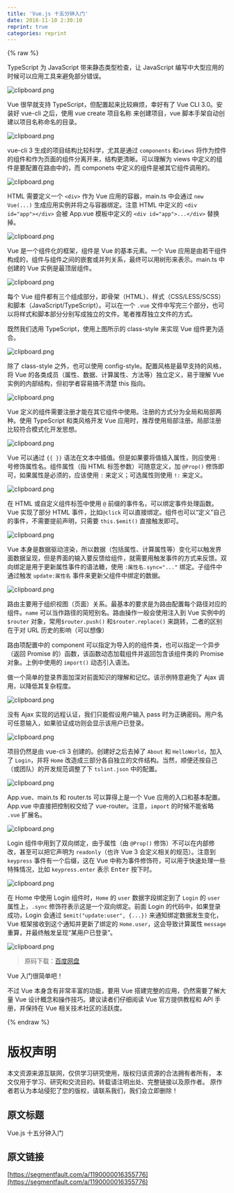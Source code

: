 ```yaml
---
title: 'Vue.js 十五分钟入门' 
date: 2018-11-10 2:30:10
reprint: true
categories: reprint
---
```


{% raw %}
<p>TypeScript &#x4E3A; JavaScript &#x5E26;&#x6765;&#x9759;&#x6001;&#x7C7B;&#x578B;&#x68C0;&#x67E5;&#xFF0C;&#x8BA9; JavaScript &#x7F16;&#x5199;&#x4E2D;&#x5927;&#x578B;&#x5E94;&#x7528;&#x7684;&#x65F6;&#x5019;&#x53EF;&#x4EE5;&#x5E94;&#x7528;&#x5DE5;&#x5177;&#x6765;&#x907F;&#x514D;&#x90E8;&#x5206;&#x9519;&#x8BEF;&#x3002;</p><p><span class="img-wrap"><img data-src="/img/bVbgTr1?w=1920&amp;h=1080" src="https://static.alili.tech/img/bVbgTr1?w=1920&amp;h=1080" alt="clipboard.png" title="clipboard.png" style="cursor:pointer;display:inline"></span></p><p>Vue &#x5F88;&#x65E9;&#x5C31;&#x652F;&#x6301; TypeScript&#xFF0C;&#x4F46;&#x914D;&#x7F6E;&#x8D77;&#x6765;&#x6BD4;&#x8F83;&#x9EBB;&#x70E6;&#xFF0C;&#x5E78;&#x597D;&#x6709;&#x4E86; Vue CLI 3.0&#x3002;&#x5B89;&#x88C5;&#x597D; vue-cli &#x4E4B;&#x540E;&#xFF0C;&#x4F7F;&#x7528; vue create &#x9879;&#x76EE;&#x540D;&#x79F0; &#x6765;&#x521B;&#x5EFA;&#x9879;&#x76EE;&#xFF0C;vue &#x811A;&#x672C;&#x624B;&#x67B6;&#x81EA;&#x52A8;&#x521B;&#x5EFA;&#x4EE5;&#x9879;&#x76EE;&#x540D;&#x79F0;&#x547D;&#x540D;&#x7684;&#x76EE;&#x5F55;&#x3002;</p><p><span class="img-wrap"><img data-src="/img/bVbgTr3?w=1920&amp;h=1080" src="https://static.alili.tech/img/bVbgTr3?w=1920&amp;h=1080" alt="clipboard.png" title="clipboard.png" style="cursor:pointer;display:inline"></span></p><p>vue-cli 3 &#x751F;&#x6210;&#x7684;&#x9879;&#x76EE;&#x7ED3;&#x6784;&#x6BD4;&#x8F83;&#x79D1;&#x5B66;&#xFF0C;&#x5C24;&#x5176;&#x662F;&#x901A;&#x8FC7; <code>components</code> &#x548C;<code>views</code> &#x5C06;&#x4F5C;&#x4E3A;&#x63A7;&#x4EF6;&#x7684;&#x7EC4;&#x4EF6;&#x548C;&#x4F5C;&#x4E3A;&#x9875;&#x9762;&#x7684;&#x7EC4;&#x4EF6;&#x5206;&#x79BB;&#x5F00;&#x6765;&#xFF0C;&#x7ED3;&#x6784;&#x66F4;&#x6E05;&#x6670;&#x3002;&#x53EF;&#x4EE5;&#x7406;&#x89E3;&#x4E3A; views &#x4E2D;&#x5B9A;&#x4E49;&#x7684;&#x7EC4;&#x4EF6;&#x662F;&#x8981;&#x914D;&#x7F6E;&#x5728;&#x8DEF;&#x7531;&#x4E2D;&#x7684;&#xFF0C;&#x800C; componets &#x4E2D;&#x5B9A;&#x4E49;&#x7684;&#x7EC4;&#x4EF6;&#x662F;&#x88AB;&#x5176;&#x5B83;&#x7EC4;&#x4EF6;&#x8C03;&#x7528;&#x7684;&#x3002;</p><p><span class="img-wrap"><img data-src="/img/bVbgTse?w=1920&amp;h=1080" src="https://static.alili.tech/img/bVbgTse?w=1920&amp;h=1080" alt="clipboard.png" title="clipboard.png" style="cursor:pointer"></span></p><p>HTML &#x9700;&#x8981;&#x5B9A;&#x4E49;&#x4E00;&#x4E2A; <code>&lt;div&gt;</code> &#x4F5C;&#x4E3A; Vue &#x5E94;&#x7528;&#x7684;&#x5BB9;&#x5668;&#xFF0C;main.ts &#x4E2D;&#x4F1A;&#x901A;&#x8FC7; <code>new Vue(...)</code> &#x751F;&#x6210;&#x5E94;&#x7528;&#x5B9E;&#x4F8B;&#x5E76;&#x5C06;&#x4E4B;&#x4E0E;&#x5BB9;&#x5668;&#x7ED1;&#x5B9A;&#x3002;&#x6CE8;&#x610F; HTML &#x4E2D;&#x5B9A;&#x4E49;&#x7684; <code>&lt;div id=&quot;app&quot;&gt;&lt;/div&gt;</code> &#x4F1A;&#x88AB; App.vue &#x6A21;&#x677F;&#x4E2D;&#x5B9A;&#x4E49;&#x7684; <code>&lt;div id=&quot;app&quot;&gt;...&lt;/div&gt;</code> &#x66FF;&#x6362;&#x6389;&#x3002;</p><p><span class="img-wrap"><img data-src="/img/bVbgTso?w=1920&amp;h=1080" src="https://static.alili.tech/img/bVbgTso?w=1920&amp;h=1080" alt="clipboard.png" title="clipboard.png" style="cursor:pointer;display:inline"></span></p><p>Vue &#x662F;&#x4E00;&#x4E2A;&#x7EC4;&#x4EF6;&#x5316;&#x7684;&#x6846;&#x67B6;&#xFF0C;&#x7EC4;&#x4EF6;&#x662F; Vue &#x7684;&#x57FA;&#x672C;&#x5143;&#x7D20;&#x3002;&#x4E00;&#x4E2A; Vue &#x5E94;&#x7528;&#x662F;&#x7531;&#x82E5;&#x5E72;&#x7EC4;&#x4EF6;&#x6784;&#x6210;&#x7684;&#xFF0C;&#x7EC4;&#x4EF6;&#x4E0E;&#x7EC4;&#x4EF6;&#x4E4B;&#x95F4;&#x7684;&#x5D4C;&#x5957;&#x6216;&#x5E76;&#x5217;&#x5173;&#x7CFB;&#xFF0C;&#x6700;&#x7EC8;&#x53EF;&#x4EE5;&#x7528;&#x6811;&#x5F62;&#x6765;&#x8868;&#x793A;&#x3002;main.ts &#x4E2D;&#x521B;&#x5EFA;&#x7684; Vue &#x5B9E;&#x4F8B;&#x662F;&#x6700;&#x9876;&#x5C42;&#x7EC4;&#x4EF6;&#x3002;</p><p><span class="img-wrap"><img data-src="/img/bVbgTsu?w=1920&amp;h=1080" src="https://static.alili.tech/img/bVbgTsu?w=1920&amp;h=1080" alt="clipboard.png" title="clipboard.png" style="cursor:pointer;display:inline"></span></p><p>&#x6BCF;&#x4E2A; Vue &#x7EC4;&#x4EF6;&#x90FD;&#x6709;&#x4E09;&#x4E2A;&#x7EC4;&#x6210;&#x90E8;&#x5206;&#xFF0C;&#x5373;&#x9AA8;&#x67B6;&#xFF08;HTML&#xFF09;&#x3001;&#x6837;&#x5F0F;&#xFF08;CSS/LESS/SCSS&#xFF09;&#x548C;&#x811A;&#x672C;&#xFF08;JavaScript/TypeScript&#xFF09;&#x3002;&#x53EF;&#x4EE5;&#x5728;&#x4E00;&#x4E2A; <code>.vue</code> &#x6587;&#x4EF6;&#x4E2D;&#x5199;&#x5B8C;&#x4E09;&#x4E2A;&#x90E8;&#x5206;&#xFF0C;&#x4E5F;&#x53EF;&#x4EE5;&#x5C06;&#x6837;&#x5F0F;&#x548C;&#x811A;&#x672C;&#x90E8;&#x5206;&#x5206;&#x522B;&#x5199;&#x6210;&#x72EC;&#x7ACB;&#x7684;&#x6587;&#x4EF6;&#x3002;&#x7B14;&#x8005;&#x63A8;&#x8350;&#x72EC;&#x7ACB;&#x6587;&#x4EF6;&#x7684;&#x65B9;&#x5F0F;&#x3002;</p><p>&#x65E2;&#x7136;&#x6211;&#x4EEC;&#x9009;&#x7528; TypeScript&#xFF0C;&#x4F7F;&#x7528;&#x4E0A;&#x56FE;&#x6240;&#x793A;&#x7684; class-style &#x6765;&#x5B9E;&#x73B0; Vue &#x7EC4;&#x4EF6;&#x66F4;&#x4E3A;&#x9002;&#x5408;&#x3002;</p><p><span class="img-wrap"><img data-src="/img/bVbgTsI?w=1920&amp;h=1080" src="https://static.alili.tech/img/bVbgTsI?w=1920&amp;h=1080" alt="clipboard.png" title="clipboard.png" style="cursor:pointer;display:inline"></span></p><p>&#x9664;&#x4E86; class-style &#x4E4B;&#x5916;&#xFF0C;&#x4E5F;&#x53EF;&#x4EE5;&#x4F7F;&#x7528; config-style&#x3002;&#x914D;&#x7F6E;&#x98CE;&#x683C;&#x662F;&#x6700;&#x65E9;&#x652F;&#x6301;&#x7684;&#x98CE;&#x683C;&#xFF0C;&#x5C06; Vue &#x7684;&#x5404;&#x7C7B;&#x6210;&#x5458;&#xFF08;&#x5C5E;&#x6027;&#x3001;&#x6570;&#x636E;&#x3001;&#x8BA1;&#x7B97;&#x5C5E;&#x6027;&#x3001;&#x65B9;&#x6CD5;&#x7B49;&#xFF09;&#x72EC;&#x7ACB;&#x5B9A;&#x4E49;&#xFF0C;&#x6613;&#x4E8E;&#x7406;&#x89E3; Vue &#x5B9E;&#x4F8B;&#x7684;&#x5185;&#x90E8;&#x7ED3;&#x6784;&#xFF0C;&#x4F46;&#x521D;&#x5B66;&#x8005;&#x5BB9;&#x6613;&#x641E;&#x4E0D;&#x6E05;&#x695A; this &#x6307;&#x5411;&#x3002;</p><p><span class="img-wrap"><img data-src="/img/bVbgTsO?w=1920&amp;h=1080" src="https://static.alili.tech/img/bVbgTsO?w=1920&amp;h=1080" alt="clipboard.png" title="clipboard.png" style="cursor:pointer;display:inline"></span></p><p>Vue &#x5B9A;&#x4E49;&#x7684;&#x7EC4;&#x4EF6;&#x9700;&#x8981;&#x6CE8;&#x518C;&#x624D;&#x80FD;&#x5728;&#x5176;&#x5B83;&#x7EC4;&#x4EF6;&#x4E2D;&#x4F7F;&#x7528;&#x3002;&#x6CE8;&#x518C;&#x7684;&#x65B9;&#x5F0F;&#x5206;&#x4E3A;&#x5168;&#x5C40;&#x548C;&#x5C40;&#x90E8;&#x4E24;&#x79CD;&#x3002;&#x4F7F;&#x7528; TypeScript &#x548C;&#x7C7B;&#x98CE;&#x683C;&#x5F00;&#x53D1; Vue &#x5E94;&#x7528;&#x65F6;&#xFF0C;&#x63A8;&#x8350;&#x4F7F;&#x7528;&#x5C40;&#x90E8;&#x6CE8;&#x518C;&#x3002;&#x5C40;&#x90E8;&#x6CE8;&#x518C;&#x6BD4;&#x8F83;&#x7B26;&#x5408;&#x6A21;&#x5F0F;&#x5316;&#x5F00;&#x53D1;&#x601D;&#x60F3;&#x3002;</p><p><span class="img-wrap"><img data-src="/img/bVbgTsP?w=1920&amp;h=1080" src="https://static.alili.tech/img/bVbgTsP?w=1920&amp;h=1080" alt="clipboard.png" title="clipboard.png" style="cursor:pointer"></span></p><p>Vue &#x53EF;&#x4EE5;&#x901A;&#x8FC7; <code>{{ }}</code> &#x8BED;&#x6CD5;&#x5728;&#x6587;&#x672C;&#x4E2D;&#x63D2;&#x503C;&#x3002;&#x4F46;&#x662F;&#x5982;&#x679C;&#x8981;&#x5C06;&#x503C;&#x63D2;&#x5165;&#x5C5E;&#x6027;&#xFF0C;&#x5219;&#x5E94;&#x4F7F;&#x7528; : &#x53F7;&#x4FEE;&#x9970;&#x5C5E;&#x6027;&#x540D;&#x3002;&#x7EC4;&#x4EF6;&#x5C5E;&#x6027;&#xFF08;&#x6307; HTML &#x6807;&#x7B7E;&#x53C2;&#x6570;&#xFF09;&#x53EF;&#x968F;&#x610F;&#x5B9A;&#x4E49;&#xFF0C;&#x52A0; <code>@Prop()</code> &#x4FEE;&#x9970;&#x5373;&#x53EF;&#xFF0C;&#x5982;&#x679C;&#x5C5E;&#x6027;&#x662F;&#x5FC5;&#x987B;&#x7684;&#xFF0C;&#x5E94;&#x8BE5;&#x4F7F;&#x7528; <code>:</code> &#x6765;&#x5B9A;&#x4E49;&#xFF1B;&#x53EF;&#x9009;&#x5C5E;&#x6027;&#x5219;&#x4F7F;&#x7528; <code>!:</code> &#x6765;&#x5B9A;&#x4E49;&#x3002;</p><p><span class="img-wrap"><img data-src="/img/bVbgTsT?w=1920&amp;h=1080" src="https://static.alili.tech/img/bVbgTsT?w=1920&amp;h=1080" alt="clipboard.png" title="clipboard.png" style="cursor:pointer"></span></p><p>&#x5728; HTML &#x6216;&#x81EA;&#x5B9A;&#x4E49;&#x7EC4;&#x4EF6;&#x6807;&#x7B7E;&#x4E2D;&#x4F7F;&#x7528; <code>@</code> &#x524D;&#x7F00;&#x7684;&#x4E8B;&#x4EF6;&#x540D;&#xFF0C;&#x53EF;&#x4EE5;&#x7ED1;&#x5B9A;&#x4E8B;&#x4EF6;&#x5904;&#x7406;&#x51FD;&#x6570;&#x3002;Vue &#x5B9E;&#x73B0;&#x4E86;&#x90E8;&#x5206; HTML &#x4E8B;&#x4EF6;&#xFF0C;&#x6BD4;&#x5982;<code>@click</code> &#x53EF;&#x4EE5;&#x76F4;&#x63A5;&#x7ED1;&#x5B9A;&#x3002;&#x7EC4;&#x4EF6;&#x4E5F;&#x53EF;&#x4EE5;&#x201C;&#x5B9A;&#x4E49;&#x201D;&#x81EA;&#x5DF1;&#x7684;&#x4E8B;&#x4EF6;&#xFF0C;&#x4E0D;&#x9700;&#x8981;&#x63D0;&#x524D;&#x58F0;&#x660E;&#xFF0C;&#x53EA;&#x9700;&#x8981; <code>this.$emit()</code> &#x76F4;&#x63A5;&#x89E6;&#x53D1;&#x5373;&#x53EF;&#x3002;</p><p><span class="img-wrap"><img data-src="/img/bVbgTsX?w=1920&amp;h=1080" src="https://static.alili.tech/img/bVbgTsX?w=1920&amp;h=1080" alt="clipboard.png" title="clipboard.png" style="cursor:pointer;display:inline"></span></p><p>Vue &#x672C;&#x8EAB;&#x662F;&#x6570;&#x636E;&#x9A71;&#x52A8;&#x6E32;&#x67D3;&#xFF0C;&#x6240;&#x4EE5;&#x6570;&#x636E;&#xFF08;&#x5305;&#x62EC;&#x5C5E;&#x6027;&#x3001;&#x8BA1;&#x7B97;&#x5C5E;&#x6027;&#x7B49;&#xFF09;&#x53D8;&#x5316;&#x53EF;&#x4EE5;&#x89E6;&#x53D1;&#x754C;&#x9762;&#x6570;&#x636E;&#x5448;&#x73B0;&#xFF0C;&#x4F46;&#x662F;&#x754C;&#x9762;&#x7684;&#x8F93;&#x5165;&#x8981;&#x53CD;&#x9988;&#x7ED9;&#x7EC4;&#x4EF6;&#xFF0C;&#x5C31;&#x9700;&#x8981;&#x7528;&#x89E6;&#x53D1;&#x4E8B;&#x4EF6;&#x7684;&#x65B9;&#x5F0F;&#x6765;&#x53CD;&#x9988;&#x3002;&#x53CC;&#x5411;&#x7ED1;&#x5B9A;&#x662F;&#x7528;&#x4E8E;&#x66F4;&#x65B0;&#x5C5E;&#x6027;&#x4E8B;&#x4EF6;&#x7684;&#x8BED;&#x6CD5;&#x7CD6;&#xFF0C;&#x4F7F;&#x7528; <code>:&#x5C5E;&#x6027;&#x540D;.sync=&quot;...&quot;</code> &#x7ED1;&#x5B9A;&#x3002;&#x5B50;&#x7EC4;&#x4EF6;&#x4E2D;&#x901A;&#x8FC7;&#x89E6;&#x53D1; <code>update:&#x5C5E;&#x6027;&#x540D;</code> &#x4E8B;&#x4EF6;&#x6765;&#x66F4;&#x65B0;&#x7236;&#x7EC4;&#x4EF6;&#x4E2D;&#x7ED1;&#x5B9A;&#x7684;&#x6570;&#x636E;&#x3002;</p><p><span class="img-wrap"><img data-src="/img/bVbgTs2?w=1920&amp;h=1080" src="https://static.alili.tech/img/bVbgTs2?w=1920&amp;h=1080" alt="clipboard.png" title="clipboard.png" style="cursor:pointer;display:inline"></span></p><p>&#x8DEF;&#x7531;&#x4E3B;&#x8981;&#x7528;&#x4E8E;&#x7EC4;&#x7EC7;&#x89C6;&#x56FE;&#xFF08;&#x9875;&#x9762;&#xFF09;&#x5173;&#x7CFB;&#x3002;&#x6700;&#x57FA;&#x672C;&#x7684;&#x8981;&#x6C42;&#x662F;&#x4E3A;&#x8DEF;&#x7531;&#x914D;&#x7F6E;&#x6BCF;&#x4E2A;&#x8DEF;&#x5F84;&#x5BF9;&#x5E94;&#x7684;&#x7EC4;&#x4EF6;&#x3002;<code>name</code> &#x53EF;&#x4EE5;&#x5F53;&#x4F5C;&#x8DEF;&#x5F84;&#x7684;&#x7B80;&#x77ED;&#x522B;&#x540D;&#x3002;&#x8DEF;&#x7531;&#x64CD;&#x4F5C;&#x4E00;&#x822C;&#x4F1A;&#x4F7F;&#x7528;&#x6CE8;&#x5165;&#x5230; Vue &#x5B9E;&#x4F8B;&#x4E2D;&#x7684; <code>$router</code> &#x5BF9;&#x8C61;&#xFF0C;&#x5E38;&#x7528;<code>$router.push()</code> &#x548C;<code>$router.replace()</code> &#x6765;&#x8DF3;&#x8F6C;&#xFF0C;&#x4E8C;&#x8005;&#x7684;&#x533A;&#x522B;&#x5728;&#x4E8E;&#x5BF9; URL &#x5386;&#x53F2;&#x7684;&#x5F71;&#x54CD;&#xFF08;&#x53EF;&#x4EE5;&#x60F3;&#x50CF;&#xFF09;</p><p>&#x8DEF;&#x7531;&#x9879;&#x914D;&#x7F6E;&#x4E2D;&#x7684; component &#x53EF;&#x4EE5;&#x6307;&#x5B9A;&#x4E3A;&#x5BFC;&#x5165;&#x7684;&#x7684;&#x7EC4;&#x4EF6;&#x7C7B;&#xFF0C;&#x4E5F;&#x53EF;&#x4EE5;&#x6307;&#x5B9A;&#x4E00;&#x4E2A;&#x5F02;&#x6B65;&#xFF08;&#x8FD4;&#x56DE; Promise &#x7684;&#xFF09;&#x51FD;&#x6570;&#xFF0C;&#x8BE5;&#x51FD;&#x6570;&#x52A8;&#x6001;&#x52A0;&#x8F7D;&#x7EC4;&#x4EF6;&#x5E76;&#x8FD4;&#x56DE;&#x5305;&#x542B;&#x8BE5;&#x7EC4;&#x4EF6;&#x7C7B;&#x7684; Promise &#x5BF9;&#x8C61;&#x3002;&#x4E0A;&#x4F8B;&#x4E2D;&#x4F7F;&#x7528;&#x7684; <code>import()</code> &#x52A8;&#x6001;&#x5F15;&#x5165;&#x8BED;&#x6CD5;&#x3002;</p><p>&#x505A;&#x4E00;&#x4E2A;&#x7B80;&#x5355;&#x7684;&#x767B;&#x5F55;&#x754C;&#x9762;&#x52A0;&#x6DF1;&#x5BF9;&#x524D;&#x9762;&#x77E5;&#x8BC6;&#x7684;&#x7406;&#x89E3;&#x548C;&#x8BB0;&#x5FC6;&#x3002;&#x8BE5;&#x793A;&#x4F8B;&#x7279;&#x610F;&#x907F;&#x514D;&#x4E86; Ajax &#x8C03;&#x7528;&#xFF0C;&#x4EE5;&#x964D;&#x4F4E;&#x5176;&#x590D;&#x6742;&#x7A0B;&#x5EA6;&#x3002;</p><p><span class="img-wrap"><img data-src="/img/bVbgTti?w=1920&amp;h=1080" src="https://static.alili.tech/img/bVbgTti?w=1920&amp;h=1080" alt="clipboard.png" title="clipboard.png" style="cursor:pointer;display:inline"></span></p><p>&#x6CA1;&#x6709; Ajax &#x5B9E;&#x73B0;&#x7684;&#x8FDC;&#x7A0B;&#x8BA4;&#x8BC1;&#xFF0C;&#x6211;&#x4EEC;&#x53EA;&#x80FD;&#x5047;&#x8BBE;&#x7528;&#x6237;&#x8F93;&#x5165; pass &#x65F6;&#x4E3A;&#x6B63;&#x786E;&#x5BC6;&#x7801;&#x3002;&#x7528;&#x6237;&#x540D;&#x53EF;&#x4EFB;&#x610F;&#x8F93;&#x5165;&#xFF0C;&#x5982;&#x679C;&#x9A8C;&#x8BC1;&#x6210;&#x529F;&#x5219;&#x4F1A;&#x663E;&#x793A;&#x8BE5;&#x7528;&#x6237;&#x5DF2;&#x767B;&#x5F55;&#x3002;</p><p><span class="img-wrap"><img data-src="/img/bVbgTtt?w=1920&amp;h=1080" src="https://static.alili.tech/img/bVbgTtt?w=1920&amp;h=1080" alt="clipboard.png" title="clipboard.png" style="cursor:pointer"></span></p><p>&#x9879;&#x76EE;&#x4ECD;&#x7136;&#x662F;&#x7531; vue-cli 3 &#x521B;&#x5EFA;&#x7684;&#x3002;&#x521B;&#x5EFA;&#x597D;&#x4E4B;&#x540E;&#x53BB;&#x6389;&#x4E86; <code>About</code> &#x548C; <code>HelloWorld</code>&#xFF0C;&#x52A0;&#x5165;&#x4E86; <code>Login</code>&#xFF0C;&#x5E76;&#x5C06; <code>Home</code> &#x6539;&#x9020;&#x6210;&#x4E09;&#x90E8;&#x5206;&#x5404;&#x81EA;&#x72EC;&#x7ACB;&#x7684;&#x6587;&#x4EF6;&#x7ED3;&#x6784;&#x3002;&#x5F53;&#x7136;&#xFF0C;&#x987A;&#x4FBF;&#x8FD8;&#x6309;&#x81EA;&#x5DF1;&#xFF08;&#x6216;&#x56E2;&#x961F;&#xFF09;&#x7684;&#x5F00;&#x53D1;&#x89C4;&#x8303;&#x8C03;&#x6574;&#x4E86;&#x4E0B; <code>tslint.json</code> &#x4E2D;&#x7684;&#x914D;&#x7F6E;&#x3002;</p><p><span class="img-wrap"><img data-src="/img/bVbgTtv?w=1920&amp;h=1080" src="https://static.alili.tech/img/bVbgTtv?w=1920&amp;h=1080" alt="clipboard.png" title="clipboard.png" style="cursor:pointer"></span></p><p>App.vue&#x3001;main.ts &#x548C; router.ts &#x53EF;&#x4EE5;&#x7B97;&#x5F97;&#x4E0A;&#x662F;&#x4E00;&#x4E2A; Vue &#x5E94;&#x7528;&#x7684;&#x5165;&#x53E3;&#x548C;&#x57FA;&#x672C;&#x914D;&#x7F6E;&#x3002;App.vue &#x4E2D;&#x76F4;&#x63A5;&#x628A;&#x63A7;&#x5236;&#x6743;&#x4EA4;&#x7ED9;&#x4E86; vue-router&#x3002;&#x6CE8;&#x610F;&#xFF0C;<code>import</code> &#x7684;&#x65F6;&#x5019;&#x4E0D;&#x80FD;&#x7701;&#x7565; <code>.vue</code> &#x6269;&#x5C55;&#x540D;&#x3002;</p><p><span class="img-wrap"><img data-src="/img/bVbgTtA?w=1920&amp;h=1080" src="https://static.alili.tech/img/bVbgTtA?w=1920&amp;h=1080" alt="clipboard.png" title="clipboard.png" style="cursor:pointer;display:inline"></span></p><p>Login &#x7EC4;&#x4EF6;&#x4E2D;&#x7528;&#x5230;&#x4E86;&#x53CC;&#x5411;&#x7ED1;&#x5B9A;&#xFF0C;&#x7531;&#x4E8E;&#x5C5E;&#x6027;&#xFF08;&#x7531; <code>@Prop()</code> &#x4FEE;&#x9970;&#xFF09;&#x4E0D;&#x53EF;&#x4EE5;&#x5728;&#x5185;&#x90E8;&#x4FEE;&#x6539;&#xFF0C;&#x751A;&#x81F3;&#x53EF;&#x4EE5;&#x628A;&#x5B83;&#x58F0;&#x660E;&#x4E3A; <code>readonly</code>&#xFF08;&#x4E5F;&#x8BB8; Vue 3 &#x4F1A;&#x5B9A;&#x4E49;&#x76F8;&#x5173;&#x7684;&#x89C4;&#x8303;&#xFF09;&#x3002;&#x6CE8;&#x610F;&#x5230; <code>keypress</code> &#x4E8B;&#x4EF6;&#x6709;&#x4E00;&#x4E2A;&#x540E;&#x7F00;&#xFF0C;&#x8FD9;&#x5728; Vue &#x4E2D;&#x79F0;&#x4E3A;&#x4E8B;&#x4EF6;&#x4FEE;&#x9970;&#x7B26;&#xFF0C;&#x53EF;&#x4EE5;&#x7528;&#x4E8E;&#x5FEB;&#x901F;&#x5904;&#x7406;&#x4E00;&#x4E9B;&#x7279;&#x6B8A;&#x60C5;&#x51B5;&#xFF0C;&#x6BD4;&#x5982; <code>keypress.enter</code> &#x8868;&#x793A; <kbd>Enter</kbd> &#x6309;&#x4E0B;&#x65F6;&#x3002;</p><p><span class="img-wrap"><img data-src="/img/bVbgTt1?w=1920&amp;h=1080" src="https://static.alili.tech/img/bVbgTt1?w=1920&amp;h=1080" alt="clipboard.png" title="clipboard.png" style="cursor:pointer;display:inline"></span></p><p>&#x5728; Home &#x4E2D;&#x4F7F;&#x7528; Login &#x7EC4;&#x4EF6;&#x65F6;&#xFF0C;<code>Home</code> &#x7684; <code>user</code> &#x6570;&#x636E;&#x5B57;&#x6BB5;&#x7ED1;&#x5B9A;&#x5230;&#x4E86; <code>Login</code> &#x7684; <code>user</code> &#x5C5E;&#x6027;&#x4E0A;&#xFF0C;<code>.sync</code> &#x4FEE;&#x9970;&#x7B26;&#x8868;&#x793A;&#x8FD9;&#x662F;&#x4E00;&#x4E2A;&#x53CC;&#x5411;&#x7ED1;&#x5B9A;&#x3002;&#x524D;&#x9762; Login &#x7684;&#x4EE3;&#x7801;&#x4E2D;&#xFF0C;&#x5982;&#x679C;&#x767B;&#x5F55;&#x6210;&#x529F;&#xFF0C;Login &#x4F1A;&#x901A;&#x8FC7; <code>$emit(&quot;update:user&quot;, {...})</code> &#x6765;&#x901A;&#x77E5;&#x7ED1;&#x5B9A;&#x6570;&#x636E;&#x53D1;&#x751F;&#x53D8;&#x5316;&#xFF0C;Vue &#x6846;&#x67B6;&#x63A5;&#x6536;&#x5230;&#x8FD9;&#x4E2A;&#x901A;&#x77E5;&#x5E76;&#x66F4;&#x65B0;&#x4E86;&#x7ED1;&#x5B9A;&#x7684; <code>Home.user</code>&#xFF0C;&#x8FD9;&#x4F1A;&#x5BFC;&#x81F4;&#x8BA1;&#x7B97;&#x5C5E;&#x6027; <code>message</code> &#x91CD;&#x7B97;&#xFF0C;&#x5E76;&#x6700;&#x7EC8;&#x89E6;&#x53D1;&#x5448;&#x73B0;&#x201C;&#x67D0;&#x7528;&#x6237;&#x5DF2;&#x767B;&#x5F55;&#x201D;&#x3002;</p><p><span class="img-wrap"><img data-src="/img/bVbgM4k?w=1920&amp;h=1080" src="https://static.alili.tech/img/bVbgM4k?w=1920&amp;h=1080" alt="clipboard.png" title="clipboard.png" style="cursor:pointer;display:inline"></span></p><blockquote>&#x539F;&#x7801;&#x4E0B;&#x8F7D;&#xFF1A;<a href="https://pan.baidu.com/s/1Treloys3-KeT_rfUqhDeKg" rel="nofollow noreferrer" target="_blank">&#x767E;&#x5EA6;&#x7F51;&#x76D8;</a></blockquote><p>Vue &#x5165;&#x95E8;&#x5F88;&#x7B80;&#x5355;&#x5427;&#xFF01;</p><p>&#x4E0D;&#x8FC7; Vue &#x672C;&#x8EAB;&#x542B;&#x6709;&#x975E;&#x5E38;&#x4E30;&#x5BCC;&#x7684;&#x529F;&#x80FD;&#xFF0C;&#x8981;&#x7528; Vue &#x642D;&#x5EFA;&#x5B8C;&#x6574;&#x7684;&#x5E94;&#x7528;&#xFF0C;&#x4ECD;&#x7136;&#x9700;&#x8981;&#x4E86;&#x89E3;&#x5927;&#x91CF; Vue &#x8BBE;&#x8BA1;&#x6982;&#x5FF5;&#x548C;&#x64CD;&#x4F5C;&#x6280;&#x5DE7;&#x3002;&#x5EFA;&#x8BAE;&#x8BFB;&#x8005;&#x4EEC;&#x4ED4;&#x7EC6;&#x9605;&#x8BFB; Vue &#x5B98;&#x65B9;&#x63D0;&#x4F9B;&#x6559;&#x7A0B;&#x548C; API &#x624B;&#x518C;&#xFF0C;&#x5E76;&#x4FDD;&#x6301;&#x5728; Vue &#x76F8;&#x5173;&#x6280;&#x672F;&#x793E;&#x533A;&#x7684;&#x6D3B;&#x8DC3;&#x5EA6;&#x3002;</p>
{% endraw %}

# 版权声明
本文资源来源互联网，仅供学习研究使用，版权归该资源的合法拥有者所有，
本文仅用于学习、研究和交流目的。转载请注明出处、完整链接以及原作者。
原作者若认为本站侵犯了您的版权，请联系我们，我们会立即删除！

## 原文标题
Vue.js 十五分钟入门

## 原文链接
[https://segmentfault.com/a/1190000016355776](https://segmentfault.com/a/1190000016355776)

